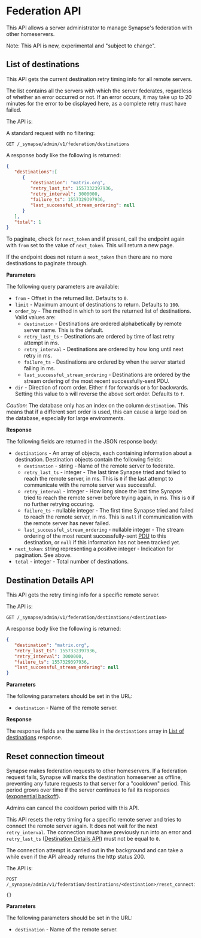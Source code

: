 # Federation API

This API allows a server administrator to manage Synapse's federation with other homeservers.

Note: This API is new, experimental and "subject to change".

## List of destinations

This API gets the current destination retry timing info for all remote servers.

The list contains all the servers with which the server federates,
regardless of whether an error occurred or not.
If an error occurs, it may take up to 20 minutes for the error to be displayed here,
as a complete retry must have failed.

The API is:

A standard request with no filtering:

```
GET /_synapse/admin/v1/federation/destinations
```

A response body like the following is returned:

```json
{
   "destinations":[
      {
         "destination": "matrix.org",
         "retry_last_ts": 1557332397936,
         "retry_interval": 3000000,
         "failure_ts": 1557329397936,
         "last_successful_stream_ordering": null
      }
   ],
   "total": 1
}
```

To paginate, check for `next_token` and if present, call the endpoint again
with `from` set to the value of `next_token`. This will return a new page.

If the endpoint does not return a `next_token` then there are no more destinations
to paginate through.

**Parameters**

The following query parameters are available:

- `from` - Offset in the returned list. Defaults to `0`.
- `limit` - Maximum amount of destinations to return. Defaults to `100`.
- `order_by` - The method in which to sort the returned list of destinations.
  Valid values are:
  - `destination` - Destinations are ordered alphabetically by remote server name.
    This is the default.
  - `retry_last_ts` - Destinations are ordered by time of last retry attempt in ms.
  - `retry_interval` - Destinations are ordered by how long until next retry in ms.
  - `failure_ts` - Destinations are ordered by when the server started failing in ms.
  - `last_successful_stream_ordering` - Destinations are ordered by the stream ordering
    of the most recent successfully-sent PDU.
- `dir` - Direction of room order. Either `f` for forwards or `b` for backwards. Setting
  this value to `b` will reverse the above sort order. Defaults to `f`.

*Caution:* The database only has an index on the column `destination`.
This means that if a different sort order is used,
this can cause a large load on the database, especially for large environments.

**Response**

The following fields are returned in the JSON response body:

- `destinations` - An array of objects, each containing information about a destination.
  Destination objects contain the following fields:
  - `destination` - string - Name of the remote server to federate.
  - `retry_last_ts` - integer - The last time Synapse tried and failed to reach the
    remote server, in ms. This is `0` if the last attempt to communicate with the
    remote server was successful.
  - `retry_interval` - integer - How long since the last time Synapse tried to reach
    the remote server before trying again, in ms. This is `0` if no further retrying occuring.
  - `failure_ts` - nullable integer - The first time Synapse tried and failed to reach the
    remote server, in ms. This is `null` if communication with the remote server has never failed.
  - `last_successful_stream_ordering` - nullable integer - The stream ordering of the most
    recent successfully-sent [PDU](understanding_synapse_through_grafana_graphs.md#federation)
    to this destination, or `null` if this information has not been tracked yet.
- `next_token`: string representing a positive integer - Indication for pagination. See above.
- `total` - integer - Total number of destinations.

## Destination Details API

This API gets the retry timing info for a specific remote server.

The API is:

```
GET /_synapse/admin/v1/federation/destinations/<destination>
```

A response body like the following is returned:

```json
{
   "destination": "matrix.org",
   "retry_last_ts": 1557332397936,
   "retry_interval": 3000000,
   "failure_ts": 1557329397936,
   "last_successful_stream_ordering": null
}
```

**Parameters**

The following parameters should be set in the URL:

- `destination` - Name of the remote server.

**Response**

The response fields are the same like in the `destinations` array in
[List of destinations](#list-of-destinations) response.

## Reset connection timeout

Synapse makes federation requests to other homeservers. If a federation request fails,
Synapse will marks the destination homeserver as offline, preventing any future requests
to that server for a "cooldown" period. This period grows over time if the server
continues to fail its responses
([exponential backoff](https://en.wikipedia.org/wiki/Exponential_backoff)).

Admins can cancel the cooldown period with this API.

This API resets the retry timing for a specific remote server and tries to connect
the remote server again. It does not wait for the next `retry_interval`.
The connection must have previously run into an error and `retry_last_ts`
([Destination Details API](#destination-details-api)) must not be equal to `0`.

The connection attempt is carried out in the background and can take a while
even if the API already returns the http status 200.

The API is:

```
POST /_synapse/admin/v1/federation/destinations/<destination>/reset_connection

{}
```

**Parameters**

The following parameters should be set in the URL:

- `destination` - Name of the remote server.
